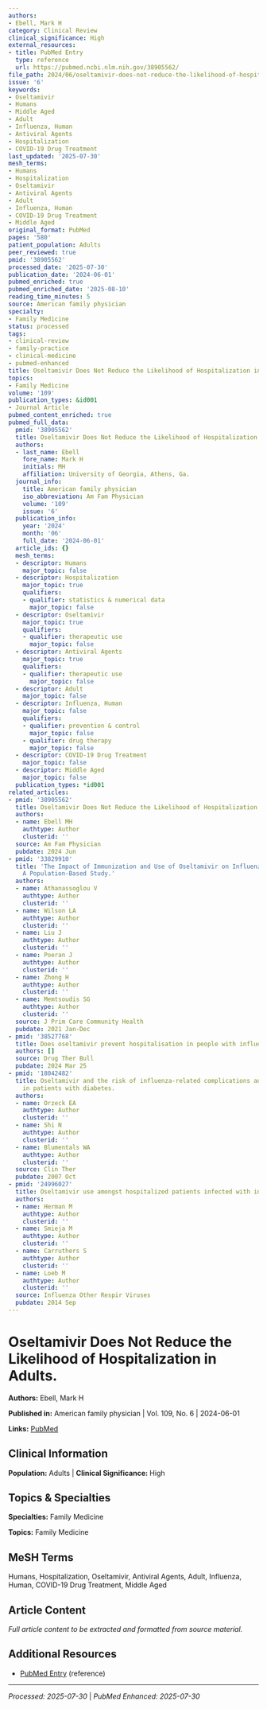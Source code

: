 ```yaml
---
authors:
- Ebell, Mark H
category: Clinical Review
clinical_significance: High
external_resources:
- title: PubMed Entry
  type: reference
  url: https://pubmed.ncbi.nlm.nih.gov/38905562/
file_path: 2024/06/oseltamivir-does-not-reduce-the-likelihood-of-hospitalizatio.md
issue: '6'
keywords:
- Oseltamivir
- Humans
- Middle Aged
- Adult
- Influenza, Human
- Antiviral Agents
- Hospitalization
- COVID-19 Drug Treatment
last_updated: '2025-07-30'
mesh_terms:
- Humans
- Hospitalization
- Oseltamivir
- Antiviral Agents
- Adult
- Influenza, Human
- COVID-19 Drug Treatment
- Middle Aged
original_format: PubMed
pages: '580'
patient_population: Adults
peer_reviewed: true
pmid: '38905562'
processed_date: '2025-07-30'
publication_date: '2024-06-01'
pubmed_enriched: true
pubmed_enriched_date: '2025-08-10'
reading_time_minutes: 5
source: American family physician
specialty:
- Family Medicine
status: processed
tags:
- clinical-review
- family-practice
- clinical-medicine
- pubmed-enhanced
title: Oseltamivir Does Not Reduce the Likelihood of Hospitalization in Adults.
topics:
- Family Medicine
volume: '109'
publication_types: &id001
- Journal Article
pubmed_content_enriched: true
pubmed_full_data:
  pmid: '38905562'
  title: Oseltamivir Does Not Reduce the Likelihood of Hospitalization in Adults.
  authors:
  - last_name: Ebell
    fore_name: Mark H
    initials: MH
    affiliation: University of Georgia, Athens, Ga.
  journal_info:
    title: American family physician
    iso_abbreviation: Am Fam Physician
    volume: '109'
    issue: '6'
  publication_info:
    year: '2024'
    month: '06'
    full_date: '2024-06-01'
  article_ids: {}
  mesh_terms:
  - descriptor: Humans
    major_topic: false
  - descriptor: Hospitalization
    major_topic: true
    qualifiers:
    - qualifier: statistics & numerical data
      major_topic: false
  - descriptor: Oseltamivir
    major_topic: true
    qualifiers:
    - qualifier: therapeutic use
      major_topic: false
  - descriptor: Antiviral Agents
    major_topic: true
    qualifiers:
    - qualifier: therapeutic use
      major_topic: false
  - descriptor: Adult
    major_topic: false
  - descriptor: Influenza, Human
    major_topic: false
    qualifiers:
    - qualifier: prevention & control
      major_topic: false
    - qualifier: drug therapy
      major_topic: false
  - descriptor: COVID-19 Drug Treatment
    major_topic: false
  - descriptor: Middle Aged
    major_topic: false
  publication_types: *id001
related_articles:
- pmid: '38905562'
  title: Oseltamivir Does Not Reduce the Likelihood of Hospitalization in Adults.
  authors:
  - name: Ebell MH
    authtype: Author
    clusterid: ''
  source: Am Fam Physician
  pubdate: 2024 Jun
- pmid: '33829910'
  title: 'The Impact of Immunization and Use of Oseltamivir on Influenza-Related Hospitalizations:
    A Population-Based Study.'
  authors:
  - name: Athanassoglou V
    authtype: Author
    clusterid: ''
  - name: Wilson LA
    authtype: Author
    clusterid: ''
  - name: Liu J
    authtype: Author
    clusterid: ''
  - name: Poeran J
    authtype: Author
    clusterid: ''
  - name: Zhong H
    authtype: Author
    clusterid: ''
  - name: Memtsoudis SG
    authtype: Author
    clusterid: ''
  source: J Prim Care Community Health
  pubdate: 2021 Jan-Dec
- pmid: '38527768'
  title: Does oseltamivir prevent hospitalisation in people with influenza?
  authors: []
  source: Drug Ther Bull
  pubdate: 2024 Mar 25
- pmid: '18042482'
  title: Oseltamivir and the risk of influenza-related complications and hospitalizations
    in patients with diabetes.
  authors:
  - name: Orzeck EA
    authtype: Author
    clusterid: ''
  - name: Shi N
    authtype: Author
    clusterid: ''
  - name: Blumentals WA
    authtype: Author
    clusterid: ''
  source: Clin Ther
  pubdate: 2007 Oct
- pmid: '24996027'
  title: Oseltamivir use amongst hospitalized patients infected with influenza.
  authors:
  - name: Herman M
    authtype: Author
    clusterid: ''
  - name: Smieja M
    authtype: Author
    clusterid: ''
  - name: Carruthers S
    authtype: Author
    clusterid: ''
  - name: Loeb M
    authtype: Author
    clusterid: ''
  source: Influenza Other Respir Viruses
  pubdate: 2014 Sep
---
```


# Oseltamivir Does Not Reduce the Likelihood of Hospitalization in Adults.

**Authors:** Ebell, Mark H

**Published in:** American family physician | Vol. 109, No. 6 | 2024-06-01

**Links:** [PubMed](https://pubmed.ncbi.nlm.nih.gov/38905562/)

## Clinical Information

**Population:** Adults | **Clinical Significance:** High

## Topics & Specialties

**Specialties:** Family Medicine

**Topics:** Family Medicine

## MeSH Terms

Humans, Hospitalization, Oseltamivir, Antiviral Agents, Adult, Influenza, Human, COVID-19 Drug Treatment, Middle Aged

## Article Content

*Full article content to be extracted and formatted from source material.*

## Additional Resources

- [PubMed Entry](https://pubmed.ncbi.nlm.nih.gov/38905562/) (reference)

---

*Processed: 2025-07-30* | *PubMed Enhanced: 2025-07-30*

